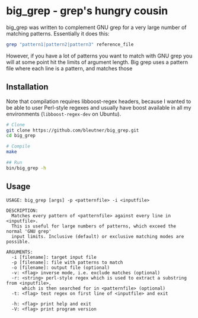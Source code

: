 # big_grep - grep's hungry cousin

big_grep was written to complement GNU grep for a very large number of matching patterns.
Essentially it does this:

```bash
grep "pattern1|pattern2|pattern3" reference_file
```

However, if you have a lot of patterns you want to match with GNU grep you will at some point hit the limits of argument length.
Big grep uses a pattern file where each line is a pattern, and matches those 

## Installation
Note that compilation requires libboost-regex headers, because I wanted to be able to user Perl-style regexes and usually have boost available in all my environments (`libboost-regex-dev` on Ubuntu). 

```bash
# Clone
git clone https://github.com/bleutner/big_grep.git 
cd big_grep

# Compile
make

## Run
bin/big_grep -h
```

## Usage

```
USAGE: big_grep [args] -p <patternfile> -i <inputfile> 

DESCRIPTION:
  Matches every pattern of <patternfile> against every line in <inputfile>.
  This is useful for large numbers of patterns, which exceed the normal 'GNU grep' 
  input limits. Inclusive (default) or exclusive matching modes are possible.

ARGUMENTS:
  -i [filename]: target input file
  -p [filename]: file with patterns to match
  -o [filename]: output file (optional)
  -v: <flag> inverse mode, i.e. exclude matches (optional)
  -r: <string> perl-style regex which is used to extract a substring from <inputfile>, 
      which is then searched for in <patternfile> (optional)
  -t: <flag> test regex on first line of <inputfile> and exit

  -h: <flag> print help and exit
  -V: <flag> print program version
```